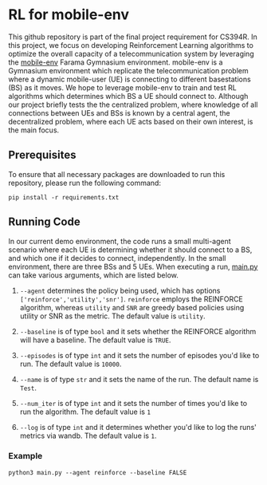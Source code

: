 # RL for mobile-env
This github repository is part of the final project requirement for CS394R. In this project, we focus on developing Reinforcement Learning algorithms to optimize the overall capacity of a telecommunication system by leveraging the [mobile-env](https://github.com/stefanbschneider/mobile-env) Farama Gymnasium environment. mobile-env is a Gymnasium environment which replicate the telecommunication problem where a dynamic mobile-user (UE) is connecting to different basestations (BS) as it moves. We hope to leverage mobile-env to train and test RL algorithms which determines which BS a UE should connect to. Although our project briefly tests the the centralized problem, where knowledge of all connections between UEs and BSs is known by a central agent, the decentralized problem, where each UE acts based on their own interest, is the main focus.

## Prerequisites
To ensure that all necessary packages are downloaded to run this repository, please run the following command:
```
pip install -r requirements.txt
```

## Running Code
In our current demo environment, the code runs a small multi-agent scenario where each UE is determining whether it should connect to a BS, and which one if it decides to connect, independently. In the small environment, there are three BSs and 5 UEs. When executing a run, [main.py](main.py) can take various arguments, which are listed below.

1. `--agent` determines the policy being used, which has options `['reinforce','utility','snr']`. `reinforce` employs the REINFORCE algorithm, whereas `utility` and `SNR` are greedy based policies using utility or SNR as the metric. The default value is `utility`.

2. `--baseline` is of type `bool` and it sets whether the REINFORCE algorithm will have a baseline. The default value is `TRUE`.

3. `--episodes` is of type `int` and it sets the number of episodes you'd like to run. The default value is `10000`.

4. `--name` is of type `str` and it sets the name of the run. The default name is `Test`.

5. `--num_iter` is of type `int` and it sets the number of times you'd like to run the algorithm. The default value is `1`

6. `--log` is of type `int` and it determines whether you'd like to log the runs' metrics via wandb. The default value is `1`.

### Example
```
python3 main.py --agent reinforce --baseline FALSE
```

